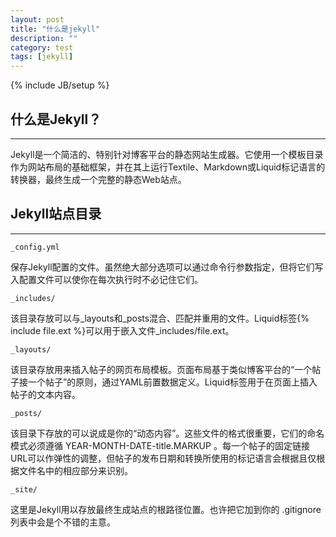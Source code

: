 ```yaml
---
layout: post
title: "什么是jekyll"
description: ""
category: test
tags: [jekyll]
---
```

{% include JB/setup %}

## 什么是Jekyll？ ##
________________________________
Jekyll是一个简洁的、特别针对博客平台的静态网站生成器。它使用一个模板目录作为网站布局的基础框架，并在其上运行Textile、Markdown或Liquid标记语言的转换器，最终生成一个完整的静态Web站点。

## Jekyll站点目录 ##
_______________________________
	
```_config.yml```

保存Jekyll配置的文件。虽然绝大部分选项可以通过命令行参数指定，但将它们写入配置文件可以使你在每次执行时不必记住它们。

```_includes/```

该目录存放可以与_layouts和_posts混合、匹配并重用的文件。Liquid标签{% include file.ext %}可以用于嵌入文件_includes/file.ext。

```_layouts/```

该目录存放用来插入帖子的网页布局模板。页面布局基于类似博客平台的“一个帖子接一个帖子”的原则，通过YAML前置数据定义。Liquid标签用于在页面上插入帖子的文本内容。

```_posts/```	

该目录下存放的可以说成是你的“动态内容”。这些文件的格式很重要，它们的命名模式必须遵循 YEAR-MONTH-DATE-title.MARKUP 。每一个帖子的固定链接URL可以作弹性的调整，但帖子的发布日期和转换所使用的标记语言会根据且仅根据文件名中的相应部分来识别。

```_site/```

这里是Jekyll用以存放最终生成站点的根路径位置。也许把它加到你的 .gitignore 列表中会是个不错的主意。
